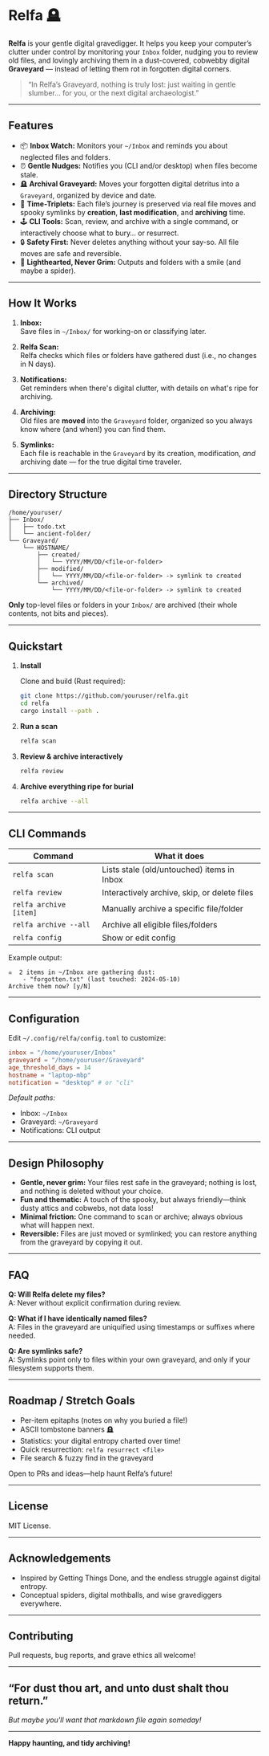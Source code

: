 # Relfa 🪦

**Relfa** is your gentle digital gravedigger. It helps you keep your computer’s clutter under control by monitoring your `Inbox` folder, nudging you to review old files, and lovingly archiving them in a dust-covered, cobwebby digital **Graveyard** — instead of letting them rot in forgotten digital corners.

> “In Relfa’s Graveyard, nothing is truly lost: just waiting in gentle slumber… for you, or the next digital archaeologist.”

---

## Features

- 📦 **Inbox Watch:** Monitors your `~/Inbox` and reminds you about neglected files and folders.
- ⏰ **Gentle Nudges:** Notifies you (CLI and/or desktop) when files become stale.
- 🪦 **Archival Graveyard:** Moves your forgotten digital detritus into a `Graveyard`, organized by device and date.
- 🔗 **Time-Triplets:** Each file’s journey is preserved via real file moves and spooky symlinks by **creation**, **last modification**, and **archiving** time.
- 🕹 **CLI Tools:** Scan, review, and archive with a single command, or interactively choose what to bury… or resurrect.
- 🔒 **Safety First:** Never deletes anything without your say-so. All file moves are safe and reversible.
- 🔮 **Lighthearted, Never Grim:** Outputs and folders with a smile (and maybe a spider).

---

## How It Works

1. **Inbox:**  
   Save files in `~/Inbox/` for working-on or classifying later.

2. **Relfa Scan:**  
   Relfa checks which files or folders have gathered dust (i.e., no changes in N days).

3. **Notifications:**  
   Get reminders when there's digital clutter, with details on what's ripe for archiving.

4. **Archiving:**  
   Old files are **moved** into the `Graveyard` folder, organized so you always know where (and when!) you can find them.

5. **Symlinks:**  
   Each file is reachable in the `Graveyard` by its creation, modification, *and* archiving date — for the true digital time traveler.

---

## Directory Structure

```
/home/youruser/
├── Inbox/
│   ├── todo.txt
│   └── ancient-folder/
└── Graveyard/
    └── HOSTNAME/
        ├── created/
        │   └── YYYY/MM/DD/<file-or-folder>
        ├── modified/
        │   └── YYYY/MM/DD/<file-or-folder> -> symlink to created
        └── archived/
            └── YYYY/MM/DD/<file-or-folder> -> symlink to created
```

**Only** top-level files or folders in your `Inbox/` are archived (their whole contents, not bits and pieces).

---

## Quickstart

1. **Install**

   Clone and build (Rust required):

   ```sh
   git clone https://github.com/youruser/relfa.git
   cd relfa
   cargo install --path .
   ```

2. **Run a scan**

   ```sh
   relfa scan
   ```

3. **Review & archive interactively**

   ```sh
   relfa review
   ```

4. **Archive everything ripe for burial**

   ```sh
   relfa archive --all
   ```

---

## CLI Commands

| Command                  | What it does                                   |
|--------------------------|------------------------------------------------|
| `relfa scan`             | Lists stale (old/untouched) items in Inbox     |
| `relfa review`           | Interactively archive, skip, or delete files   |
| `relfa archive [item]`   | Manually archive a specific file/folder        |
| `relfa archive --all`    | Archive all eligible files/folders             |
| `relfa config`           | Show or edit config                            |

Example output:
```
☠️  2 items in ~/Inbox are gathering dust:
    - "forgotten.txt" (last touched: 2024-05-10)
Archive them now? [y/N]
```

---

## Configuration

Edit `~/.config/relfa/config.toml` to customize:

```toml
inbox = "/home/youruser/Inbox"
graveyard = "/home/youruser/Graveyard"
age_threshold_days = 14
hostname = "laptop-mbp"
notification = "desktop" # or "cli"
```

*Default paths:*
- Inbox: `~/Inbox`
- Graveyard: `~/Graveyard`
- Notifications: CLI output

---

## Design Philosophy

- **Gentle, never grim:** Your files rest safe in the graveyard; nothing is lost, and nothing is deleted without your choice.
- **Fun and thematic:** A touch of the spooky, but always friendly—think dusty attics and cobwebs, not data loss!
- **Minimal friction:** One command to scan or archive; always obvious what will happen next.
- **Reversible:** Files are just moved or symlinked; you can restore anything from the graveyard by copying it out.

---

## FAQ

**Q: Will Relfa delete my files?**  
A: Never without explicit confirmation during review.

**Q: What if I have identically named files?**  
A: Files in the graveyard are uniquified using timestamps or suffixes where needed.

**Q: Are symlinks safe?**  
A: Symlinks point only to files within your own graveyard, and only if your filesystem supports them.

---

## Roadmap / Stretch Goals

- Per-item epitaphs (notes on why you buried a file!)
- ASCII tombstone banners 🪦
- Statistics: your digital entropy charted over time!
- Quick resurrection: `relfa resurrect <file>`
- File search & fuzzy find in the graveyard

Open to PRs and ideas—help haunt Relfa’s future!

---

## License

MIT License.

---

## Acknowledgements

- Inspired by Getting Things Done, and the endless struggle against digital entropy.
- Conceptual spiders, digital mothballs, and wise gravediggers everywhere.

---

## Contributing

Pull requests, bug reports, and grave ethics all welcome!

---

## “For dust thou art, and unto dust shalt thou return.”  
*But maybe you'll want that markdown file again someday!*

---

**Happy haunting, and tidy archiving!**
